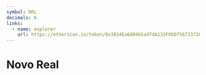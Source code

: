 ```yaml
---
symbol: NRL
decimals: 6
links:
  - name: explorer
    url: https://etherscan.io/token/0x3814Ea6889b5ad7dA133F05D7567337286f03f76
---
```


# Novo Real
